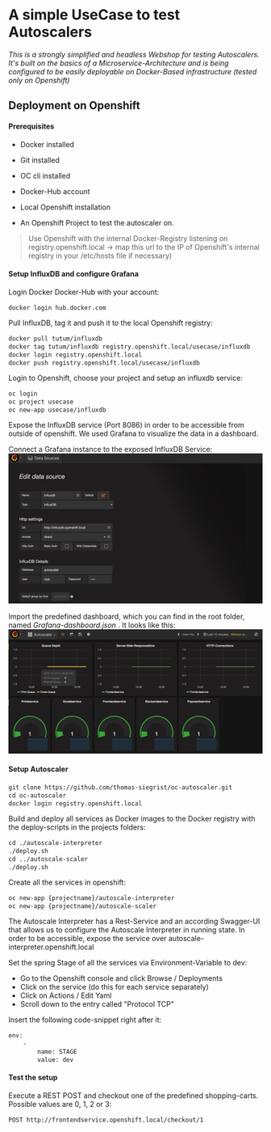 # A simple UseCase to test Autoscalers

*This is a strongly simplified and headless Webshop for testing Autoscalers. It's built on the basics of a Microservice-Architecture and is being configured to be easily deployable on Docker-Based infrastructure (tested only on Openshift)*

## Deployment on Openshift
#### Prerequisites
* Docker installed
* Git installed
* OC cli installed
* Docker-Hub account

* Local Openshift installation
* An Openshift Project to test the autoscaler on.

> Use Openshift with the internal Docker-Registry listening on registry.openshift.local -> map this url to the IP of Openshift's internal registry in your /etc/hosts file if necessary)

#### Setup InfluxDB and configure Grafana
Login Docker Docker-Hub with your account:

    docker login hub.docker.com

Pull InfluxDB, tag it and push it to the local Openshift registry:

    docker pull tutum/influxdb
    docker tag tutum/influxdb registry.openshift.local/usecase/influxdb
    docker login registry.openshift.local
    docker push registry.openshift.local/usecase/influxdb

Login to Openshift, choose your project and setup an influxdb service:

    oc login
    oc project usecase
    oc new-app usecase/influxdb

Expose the InfluxDB service (Port 8086) in order to be accessible from outside of openshift. We used Grafana to visualize the data in a dashboard.

Connect a Grafana instance to the exposed InfluxDB Service:
![Alt DataSource](readme-resources/Grafana-DataSource-Config-v2.png?raw=true "DataSource")

Import the predefined dashboard, which you can find in the root folder, named *Grafana-dashboard.json* . It looks like this:
![Alt DataSource](readme-resources/Grafana-Autoscaler-Dashboard.png?raw=true "DataSource")

#### Setup Autoscaler
    git clone https://github.com/thomas-siegrist/oc-autoscaler.git
    cd oc-autoscaler
    docker login registry.openshift.local

Build and deploy all services as Docker images to the Docker registry with the deploy-scripts in the projects folders:

    cd ./autoscale-interpreter
    ./deploy.sh
    cd ../autoscale-scaler
    ./deploy.sh

Create all the services in openshift:

    oc new-app {projectname}/autoscale-interpreter
    oc new-app {projectname}/autoscale-scaler

The Autoscale Interpreter has a Rest-Service and an according Swagger-UI that allows us to configure the Autoscale Interpreter in running state. In order to be accessible, expose the service over autoscale-interpreter.openshift.local

Set the spring Stage of all the services via Environment-Variable to dev:

* Go to the Openshift console and click Browse / Deployments
* Click on the service (do this for each service separately)
* Click on Actions / Edit Yaml
* Scroll down to the entry called "Protocol TCP"

Insert the following code-snippet right after it:

    env:
		-
			name: STAGE
			value: dev 

  
#### Test the setup
Execute a REST POST and checkout one of the predefined shopping-carts. Possible values are 0, 1, 2 or 3:

    POST http://frontendservice.openshift.local/checkout/1  